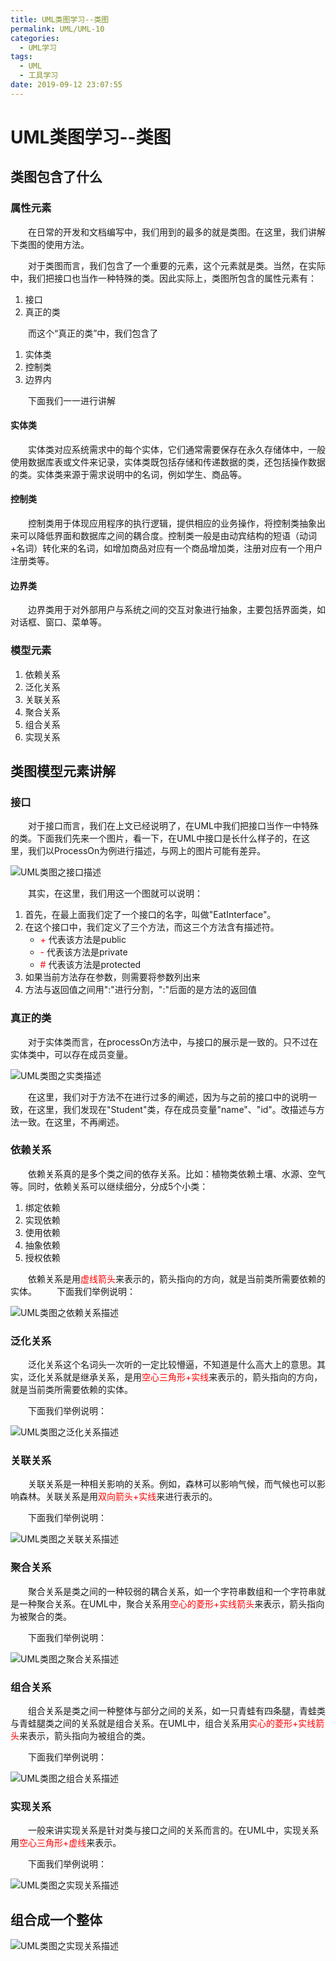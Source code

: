 ```yaml
---
title: UML类图学习--类图
permalink: UML/UML-10
categories:
  - UML学习
tags:
  - UML
  - 工具学习
date: 2019-09-12 23:07:55
---
```

# UML类图学习--类图
## 类图包含了什么
### 属性元素  
&emsp;&emsp;在日常的开发和文档编写中，我们用到的最多的就是类图。在这里，我们讲解下类图的使用方法。

&emsp;&emsp;对于类图而言，我们包含了一个重要的元素，这个元素就是类。当然，在实际中，我们把接口也当作一种特殊的类。因此实际上，类图所包含的属性元素有：
1. 接口
2. 真正的类

&emsp;&emsp;而这个“真正的类”中，我们包含了
1. 实体类
2. 控制类
3. 边界内

&emsp;&emsp;下面我们一一进行讲解
#### 实体类
&emsp;&emsp;实体类对应系统需求中的每个实体，它们通常需要保存在永久存储体中，一般使用数据库表或文件来记录，实体类既包括存储和传递数据的类，还包括操作数据的类。实体类来源于需求说明中的名词，例如学生、商品等。
#### 控制类
&emsp;&emsp;控制类用于体现应用程序的执行逻辑，提供相应的业务操作，将控制类抽象出来可以降低界面和数据库之间的耦合度。控制类一般是由动宾结构的短语（动词+名词）转化来的名词，如增加商品对应有一个商品增加类，注册对应有一个用户注册类等。
#### 边界类
&emsp;&emsp;边界类用于对外部用户与系统之间的交互对象进行抽象，主要包括界面类，如对话框、窗口、菜单等。
### 模型元素
1. 依赖关系
2. 泛化关系
3. 关联关系
4. 聚合关系
5. 组合关系
6. 实现关系

## 类图模型元素讲解
### 接口
&emsp;&emsp;对于接口而言，我们在上文已经说明了，在UML中我们把接口当作一中特殊的类。下面我们先来一个图片，看一下，在UML中接口是长什么样子的，在这里，我们以ProcessOn为例进行描述，与网上的图片可能有差异。

![UML类图之接口描述](/blog/img/UML/10/interface.png)

&emsp;&emsp;其实，在这里，我们用这一个图就可以说明：

1. 首先，在最上面我们定了一个接口的名字，叫做"EatInterface"。
2. 在这个接口中，我们定义了三个方法，而这三个方法含有描述符。
   - <font color=red>+</font>  代表该方法是public
   - <font color=red>-</font>  代表该方法是private
   - <font color=red>#</font>  代表该方法是protected
3. 如果当前方法存在参数，则需要将参数列出来
4. 方法与返回值之间用":"进行分割，":"后面的是方法的返回值

### 真正的类
&emsp;&emsp;对于实体类而言，在processOn方法中，与接口的展示是一致的。只不过在实体类中，可以存在成员变量。

![UML类图之实类描述](/blog/img/UML/10/class.png)

&emsp;&emsp;在这里，我们对于方法不在进行过多的阐述，因为与之前的接口中的说明一致，在这里，我们发现在"Student"类，存在成员变量"name"、"id"。改描述与方法一致。在这里，不再阐述。

### 依赖关系
&emsp;&emsp;依赖关系真的是多个类之间的依存关系。比如：植物类依赖土壤、水源、空气等。同时，依赖关系可以继续细分，分成5个小类：

1. 绑定依赖
2. 实现依赖
3. 使用依赖
4. 抽象依赖
5. 授权依赖

&emsp;&emsp;依赖关系是用<font color=red>虚线箭头</font>来表示的，箭头指向的方向，就是当前类所需要依赖的实体。
&emsp;&emsp;下面我们举例说明：

![UML类图之依赖关系描述](/blog/img/UML/10/dependency.png)

### 泛化关系
&emsp;&emsp;泛化关系这个名词头一次听的一定比较懵逼，不知道是什么高大上的意思。其实，泛化关系就是继承关系，是用<font color=red>空心三角形+实线</font>来表示的，箭头指向的方向，就是当前类所需要依赖的实体。

&emsp;&emsp;下面我们举例说明：

![UML类图之泛化关系描述](/blog/img/UML/10/generalization.png)

### 关联关系
&emsp;&emsp;关联关系是一种相关影响的关系。例如，森林可以影响气候，而气候也可以影响森林。关联关系是用<font color=red>双向箭头+实线</font>来进行表示的。

&emsp;&emsp;下面我们举例说明：

![UML类图之关联关系描述](/blog/img/UML/10/composition.png)

### 聚合关系
&emsp;&emsp;聚合关系是类之间的一种较弱的耦合关系，如一个字符串数组和一个字符串就是一种聚合关系。在UML中，聚合关系用<font color=red>空心的菱形+实线箭头</font>来表示，箭头指向为被聚合的类。

&emsp;&emsp;下面我们举例说明：

![UML类图之聚合关系描述](/blog/img/UML/10/association.png)

### 组合关系
&emsp;&emsp;组合关系是类之间一种整体与部分之间的关系，如一只青蛙有四条腿，青蛙类与青蛙腿类之间的关系就是组合关系。在UML中，组合关系用<font color=red>实心的菱形+实线箭头</font>来表示，箭头指向为被组合的类。

&emsp;&emsp;下面我们举例说明：

![UML类图之组合关系描述](/blog/img/UML/10/aggregation.png)

### 实现关系
&emsp;&emsp;一般来讲实现关系是针对类与接口之间的关系而言的。在UML中，实现关系用<font color=red>空心三角形+虚线</font>来表示。

&emsp;&emsp;下面我们举例说明：

![UML类图之实现关系描述](/blog/img/UML/10/realization.png)

## 组合成一个整体

![UML类图之实现关系描述](/blog/img/UML/10/all.png)

